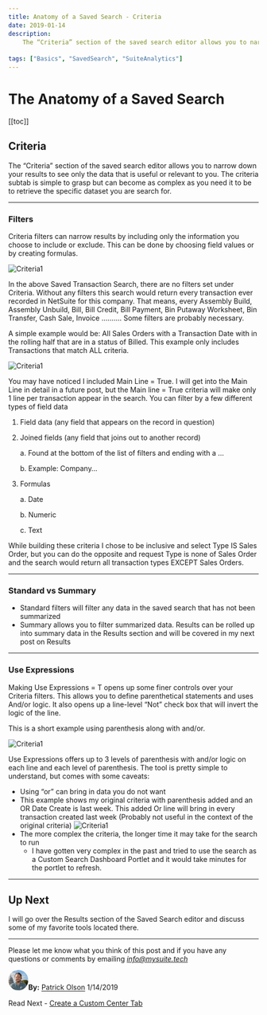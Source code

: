 ```yaml
---
title: Anatomy of a Saved Search - Criteria
date: 2019-01-14
description:
    The “Criteria” section of the saved search editor allows you to narrow down your results to see only the data that is useful or relevant to you. The criteria subtab is simple to grasp but can become as complex as you need it to be to retrieve the specific dataset you are search for.

tags: ["Basics", "SavedSearch", "SuiteAnalytics"]
---
```


# The Anatomy of a Saved Search

[[toc]]

## Criteria

The “Criteria” section of the saved search editor allows you to narrow down your results to see only the data that is useful or relevant to you. The criteria subtab is simple to grasp but can become as complex as you need it to be to retrieve the specific dataset you are search for.

---

### Filters

Criteria filters can narrow results by including only the information you choose to include or exclude. This can be done by choosing field values or by creating formulas.

![Criteria1](https://i.imgur.com/9xgLW47.png "Criteria Builder")

In the above Saved Transaction Search, there are no filters set under Criteria. Without any filters this search would return every transaction ever recorded in NetSuite for this company. That means, every Assembly Build, Assembly Unbuild, Bill, Bill Credit, Bill Payment, Bin Putaway Worksheet, Bin Transfer, Cash Sale, Invoice ………. Some filters are probably necessary.

A simple example would be: All Sales Orders with a Transaction Date with in the rolling half that are in a status of Billed. This example only includes Transactions that match ALL criteria.

![Criteria1](https://i.imgur.com/y6f1I7Y.png "Criteria Defined")

You may have noticed I included Main Line = True. I will get into the Main Line in detail in a future post, but the Main line = True criteria will make only 1 line per transaction appear in the search.
You can filter by a few different types of field data
1.	Field data (any field that appears on the record in question)
2.	Joined fields (any field that joins out to another record)

    a.	Found at the bottom of the list of filters and ending with a …

    b.	Example: Company…
3.	Formulas
    
    a.	Date

    b.	Numeric

    c.	Text

While building these criteria I chose to be inclusive and select Type IS Sales Order, but you can do the opposite and request Type is none of Sales Order and the search would return all transaction types EXCEPT Sales Orders.

---

### Standard vs Summary

- Standard filters will filter any data in the saved search that has not been summarized
- Summary allows you to filter summarized data. Results can be rolled up into summary data in the Results section and will be covered in my next post on Results

---

### Use Expressions

Making Use Expressions = T opens up some finer controls over your Criteria filters. This allows you to define parenthetical statements and uses And/or logic. It also opens up a line-level “Not” check box that will invert the logic of the line.

This is a short example using parenthesis along with and/or.

![Criteria1](https://i.imgur.com/71Yzmhh.png "Criteria and/or")

Use Expressions offers up to 3 levels of parenthesis with and/or logic on each line and each level of parenthesis. The tool is pretty simple to understand, but comes with some caveats:

- Using “or” can bring in data you do not want
- This example shows my original criteria with parenthesis added and an OR Date Create is last week. This added Or line will bring in every transaction created last week (Probably not useful in the context of the original criteria)
![Criteria1](https://i.imgur.com/hWgzMX8.png "Criteria or")
- The more complex the criteria, the longer time it may take for the search to run
    - I have gotten very complex in the past and tried to use the search as a Custom Search Dashboard Portlet and it would take minutes for the portlet to refresh.

---

## Up Next

I will go over the Results section of the Saved Search editor and discuss some of my favorite tools located there.

---

Please let me know what you think of this post and if you have any questions or comments by emailing [*info@mysuite.tech*](mailto:info@mysuite.tech)

<a href="https://www.linkedin.com/in/patrick-olson-pmp-csm-137a9435/" target="_blank"><img src="./img/profile.jpg" title="Patrick Olson - LinkedIn Profile" alt="Patrick Olson - LinkedIn Profile" width=8% height="auto" style="border-radius: 50%;"></a>**By:** [Patrick Olson](https://www.linkedin.com/in/patrick-olson-pmp-csm-137a9435/)
1/14/2019 

<TagList />

Read Next - [Create a Custom Center Tab](https://mysuite.tech/blog/centertabs.html)